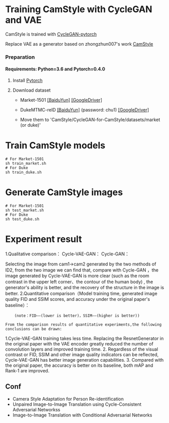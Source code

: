 # Training CamStyle with CycleGAN and VAE

CamStyle is trained with [CycleGAN-pytorch](https://github.com/junyanz/pytorch-CycleGAN-and-pix2pix)

Replace VAE as a generator based on zhongzhun007's work [CamStyle](https://github.com/zhunzhong07/CamStyle)
### Preparation

#### Requirements: Python=3.6 and Pytorch=0.4.0

1. Install [Pytorch](http://pytorch.org/)

2. Download dataset
   
   - Market-1501   [[BaiduYun]](https://pan.baidu.com/s/1ntIi2Op) [[GoogleDriver]](https://drive.google.com/file/d/0B8-rUzbwVRk0c054eEozWG9COHM/view)
   
   - DukeMTMC-reID   [[BaiduYun]](https://pan.baidu.com/share/init?surl=kUD80xp) (password: chu1) [[GoogleDriver]](https://drive.google.com/file/d/0B0VOCNYh8HeRdnBPa2ZWaVBYSVk/view)
   
   - Move them to 'CamStyle/CycleGAN-for-CamStyle/datasets/market (or duke)'

# Train CamStyle models

  ```Shell
  # For Market-1501
  sh train_market.sh
  # For Duke
  sh train_duke.sh
  ```

# Generate CamStyle images

  ```Shell
  # For Market-1501
  sh test_market.sh
  # For Duke
  sh test_duke.sh
  ```
# Experiment result
 1.Qualitative comparison：
             Cycle-VAE-GAN：                                                      Cycle-GAN：
                          
Selecting the image from cam1->cam2 generated by the two methods of ID2, from the two image we can find that, compare with Cycle-GAN ，the image generated by Cycle-VAE-GAN is more clear (such as the room contrast in the upper left corner、the contour of the human body) , the generator's ability is better, and the recovery of the structure in the image is better.
      2.Quantitative comparison（Model training time, generated image quality FID and SSIM scores, and accuracy under the original paper's baseline）：
           
        (note：FID——(lower is better)，SSIM——(higher is better))

    From the comparison results of quantitative experiments,the following conclusions can be drawn:

 1.Cycle-VAE-GAN training takes less time. Replacing the ResnetGenerator in the original paper with the VAE encoder greatly reduced the number of convolution layers and improved training time.
2. Regardless of the visual contrast or FID, SSIM and other image quality indicators can be reflected, Cycle-VAE-GAN has better image generation capabilities.
3. Compared with the original paper, the accuracy is better on its baseline, both mAP and Rank-1 are improved.
## Conf
- Camera Style Adaptation for Person Re-identification
- Unpaired Image-to-Image Translation using Cycle-Consistent Adversarial Networkss
- Image-to-Image Translation with Conditional Adversarial Networks
